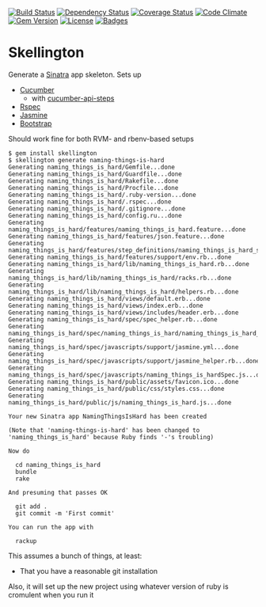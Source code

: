 [![Build Status](http://img.shields.io/travis/pikesley/skellington.svg?style=flat-square)](https://travis-ci.org/pikesley/skellington)
[![Dependency Status](http://img.shields.io/gemnasium/pikesley/skellington.svg?style=flat-square)](https://gemnasium.com/pikesley/skellington)
[![Coverage Status](http://img.shields.io/coveralls/pikesley/skellington.svg?style=flat-square)](https://coveralls.io/r/pikesley/skellington)
[![Code Climate](http://img.shields.io/codeclimate/github/pikesley/skellington.svg?style=flat-square)](https://codeclimate.com/github/pikesley/skellington)
[![Gem Version](http://img.shields.io/gem/v/skellington.svg?style=flat-square)](https://rubygems.org/gems/skellington)
[![License](http://img.shields.io/:license-mit-blue.svg?style=flat-square)](http://pikesley.mit-license.org)
[![Badges](http://img.shields.io/:badges-7/7-ff6799.svg?style=flat-square)](https://github.com/badges/badgerbadgerbadger)

# Skellington

Generate a [Sinatra](http://www.sinatrarb.com/) app skeleton. Sets up

* [Cucumber](https://cucumber.io/)
  * with [cucumber-api-steps](https://github.com/jayzes/cucumber-api-steps)
* [Rspec](http://rspec.info/)
* [Jasmine](http://jasmine.github.io/2.0/introduction.html)
* [Bootstrap](http://getbootstrap.com/)

Should work fine for both RVM- and rbenv-based setups

    $ gem install skellington
    $ skellington generate naming-things-is-hard
    Generating naming_things_is_hard/Gemfile...done
    Generating naming_things_is_hard/Guardfile...done
    Generating naming_things_is_hard/Rakefile...done
    Generating naming_things_is_hard/Procfile...done
    Generating naming_things_is_hard/.ruby-version...done
    Generating naming_things_is_hard/.rspec...done
    Generating naming_things_is_hard/.gitignore...done
    Generating naming_things_is_hard/config.ru...done
    Generating naming_things_is_hard/features/naming_things_is_hard.feature...done
    Generating naming_things_is_hard/features/json.feature...done
    Generating naming_things_is_hard/features/step_definitions/naming_things_is_hard_steps.rb...done
    Generating naming_things_is_hard/features/support/env.rb...done
    Generating naming_things_is_hard/lib/naming_things_is_hard.rb...done
    Generating naming_things_is_hard/lib/naming_things_is_hard/racks.rb...done
    Generating naming_things_is_hard/lib/naming_things_is_hard/helpers.rb...done
    Generating naming_things_is_hard/views/default.erb...done
    Generating naming_things_is_hard/views/index.erb...done
    Generating naming_things_is_hard/views/includes/header.erb...done
    Generating naming_things_is_hard/spec/spec_helper.rb...done
    Generating naming_things_is_hard/spec/naming_things_is_hard/naming_things_is_hard_spec.rb...done
    Generating naming_things_is_hard/spec/javascripts/support/jasmine.yml...done
    Generating naming_things_is_hard/spec/javascripts/support/jasmine_helper.rb...done
    Generating naming_things_is_hard/spec/javascripts/naming_things_is_hardSpec.js...done
    Generating naming_things_is_hard/public/assets/favicon.ico...done
    Generating naming_things_is_hard/public/css/styles.css...done
    Generating naming_things_is_hard/public/js/naming_things_is_hard.js...done

    Your new Sinatra app NamingThingsIsHard has been created

    (Note that 'naming-things-is-hard' has been changed to 'naming_things_is_hard' because Ruby finds '-'s troubling)

    Now do

      cd naming_things_is_hard
      bundle
      rake

    And presuming that passes OK

      git add .
      git commit -m 'First commit'

    You can run the app with

      rackup

This assumes a bunch of things, at least:

* That you have a reasonable git installation

Also, it will set up the new project using whatever version of ruby is cromulent when you run it
